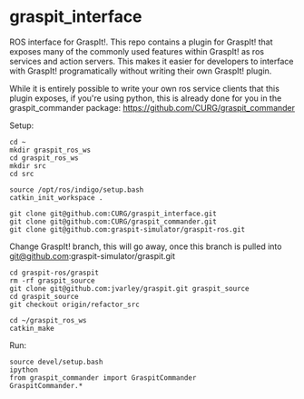 # graspit_interface
ROS interface for GraspIt!.  This repo contains a plugin for GraspIt! that exposes many of the commonly used features within GraspIt! as ros services and action servers.  This makes it easier for developers to interface with GraspIt! programatically without writing their own GraspIt! plugin. 

While it is entirely possible to write your own ros service clients that this plugin exposes, if you're using python, this is already done for you in the graspit_commander package:
https://github.com/CURG/graspit_commander


Setup:
```
cd ~
mkdir graspit_ros_ws
cd graspit_ros_ws
mkdir src
cd src

source /opt/ros/indigo/setup.bash
catkin_init_workspace .

git clone git@github.com:CURG/graspit_interface.git
git clone git@github.com:CURG/graspit_commander.git
git clone git@github.com:graspit-simulator/graspit-ros.git
```
Change GraspIt! branch, this will go away, once this branch is pulled into 
git@github.com:graspit-simulator/graspit.git

```
cd graspit-ros/graspit
rm -rf graspit_source
git clone git@github.com:jvarley/graspit.git graspit_source 
cd graspit_source 
git checkout origin/refactor_src

cd ~/graspit_ros_ws
catkin_make
```

Run:
```
source devel/setup.bash
ipython
from graspit_commander import GraspitCommander
GraspitCommander.*
```
